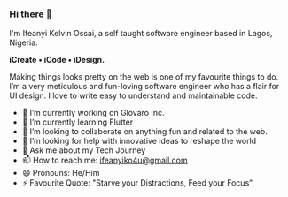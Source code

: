 ### Hi there 👋

I'm Ifeanyi Kelvin Ossai, a self taught software engineer based in Lagos, Nigeria.

**iCreate • iCode • iDesign.**

Making things looks pretty on the web is one of my favourite things to do. I’m a very meticulous and fun-loving software engineer who has a flair for UI design. I love to write easy to understand and maintainable code.

- 🔭 I’m currently working on Glovaro Inc.
- 🌱 I’m currently learning Flutter
- 👯 I’m looking to collaborate on anything fun and related to the web.
- 🤔 I’m looking for help with innovative ideas to reshape the world
- 💬 Ask me about my Tech Journey
- 📫 How to reach me: ifeanyiko4u@gmail.com
- 😄 Pronouns: He/Him
- ⚡ Favourite Quote: "Starve your Distractions, Feed your Focus"
